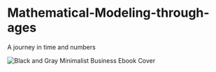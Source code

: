 # Mathematical-Modeling-through-ages
A journey in time and numbers

![Black and Gray Minimalist Business Ebook Cover](https://github.com/AyushUtsav081726/Mathematical-Modeling-through-ages/assets/146926286/36dba236-ac7c-4010-98ce-24b4f0554582)
